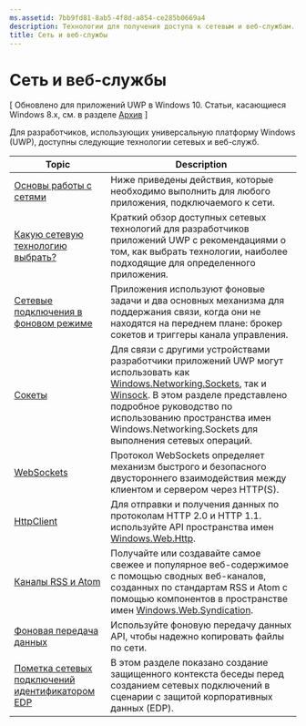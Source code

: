 ```yaml
---
ms.assetid: 7bb9fd81-8ab5-4f8d-a854-ce285b0669a4
description: Технологии для получения доступа к сетевым и веб-службам.
title: Сеть и веб-службы
---
```


# Сеть и веб-службы

\[ Обновлено для приложений UWP в Windows 10. Статьи, касающиеся Windows 8.x, см. в разделе [Архив](http://go.microsoft.com/fwlink/p/?linkid=619132) \]

Для разработчиков, использующих универсальную платформу Windows (UWP), доступны следующие технологии сетевых и веб-служб.

| Topic                                                                                   | Description                                                                      |
|-----------------------------------------------------------------------------------------|----------------------------------------------------------------------------------|
| [Основы работы с сетями](networking-basics.md)                                               | Ниже приведены действия, которые необходимо выполнить для любого приложения, подключаемого к сети.                     |
| [Какую сетевую технологию выбрать?](which-networking-technology.md)                          | Краткий обзор доступных сетевых технологий для разработчиков приложений UWP с рекомендациями о том, как выбрать технологии, наиболее подходящие для определенного приложения.               |
| [Сетевые подключения в фоновом режиме](network-communications-in-the-background.md) | Приложения используют фоновые задачи и два основных механизма для поддержания связи, когда они не находятся на переднем плане: брокер сокетов и триггеры канала управления.                  |
| [Сокеты](sockets.md)                                                                   | Для связи с другими устройствами разработчики приложений UWP могут использовать как [Windows.Networking.Sockets](https://msdn.microsoft.com/en-us/library/windows/apps/xaml/windows.networking.sockets.aspx), так и [Winsock](https://msdn.microsoft.com/library/windows/desktop/ms737523). В этом разделе представлено подробное руководство по использованию пространства имен Windows.Networking.Sockets для выполнения сетевых операций. |
| [WebSockets](websockets.md)                                                             | Протокол WebSockets определяет механизм быстрого и безопасного двустороннего взаимодействия между клиентом и сервером через HTTP(S).                 |
| [HttpClient](httpclient.md)                                                             | Для отправки и получения данных по протоколам HTTP 2.0 и HTTP 1.1. используйте API пространства имен [Windows.Web.Http](https://msdn.microsoft.com/library/windows/apps/dn279692).             |
| [Каналы RSS и Atom](web-feeds.md)                                                          | Получайте или создавайте самое свежее и популярное веб-содержимое с помощью сводных веб-каналов, созданных по стандартам RSS и Atom с помощью компонентов в пространстве имен [Windows.Web.Syndication](https://msdn.microsoft.com/library/windows/apps/br243632).                   |
| [Фоновая передача данных](background-transfers.md)                                         | Используйте фоновую передачу данных API, чтобы надежно копировать файлы по сети.           |
| [Пометка сетевых подключений идентификатором EDP](tagging_network_connections_with_edp_identity.md) | В этом разделе показано создание защищенного контекста беседы перед созданием сетевых подключений в сценарии с защитой корпоративных данных (EDP). |

<!--HONumber=Mar16_HO5-->


